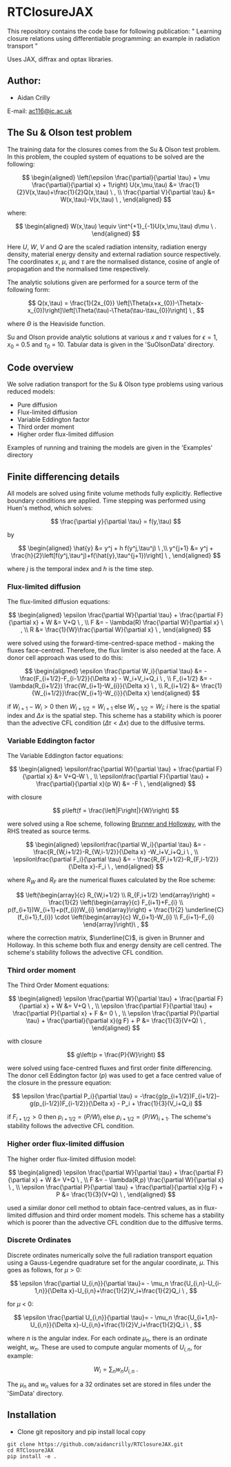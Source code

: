 # RTClosureJAX

This repository contains the code base for following publication: 
" Learning closure relations using differentiable programming: an example in radiation transport "

Uses JAX, diffrax and optax libraries.

## Author:
- Aidan Crilly

E-mail: ac116@ic.ac.uk

## The Su & Olson test problem

The training data for the closures comes from the Su & Olson test problem. In this problem, the coupled system of equations to be solved are the following:

$$
\begin{aligned}
\left(\epsilon \frac{\partial}{\partial \tau} + \mu \frac{\partial}{\partial x} + 1\right) U(x,\mu,\tau) &= \frac{1}{2}V(x,\tau)+\frac{1}{2}Q(x,\tau) \ , \\
\frac{\partial V}{\partial \tau} &= W(x,\tau)-V(x,\tau) \ ,
\end{aligned}
$$

where:

$$
\begin{aligned}
W(x,\tau) \equiv \int^{+1}_{-1}U(x,\mu,\tau) d\mu \ .
\end{aligned}
$$

Here $U$, $W$, $V$ and $Q$ are the scaled radiation intensity, radiation energy density, material energy density and external radiation source respectively. The coordinates $x$, $\mu$, and $\tau$ are the normalised distance, cosine of angle of propagation and the normalised time respectively.

The analytic solutions given are performed for a source term of the following form:

$$
Q(x,\tau) = \frac{1}{2x_{0}} \left[\Theta(x+x_{0})-\Theta(x-x_{0})\right]\left[\Theta(\tau)-\Theta(\tau-\tau_{0})\right] \ ,
$$

where $\Theta$ is the Heaviside function.

Su and Olson provide analytic solutions at various $x$ and $\tau$ values for $\epsilon = 1$, $x_0$ = 0.5 and $\tau_0$ = 10. Tabular data is given in the 'SuOlsonData' directory.

## Code overview

We solve radiation transport for the Su & Olson type problems using various reduced models:
- Pure diffusion
- Flux-limited diffusion
- Variable Eddington factor
- Third order moment
- Higher order flux-limited diffusion

Examples of running and training the models are given in the 'Examples' directory

## Finite differencing details

All models are solved using finite volume methods fully explicitly. Reflective boundary conditions are applied. Time stepping was performed using Huen's method, which solves:

$$
\frac{\partial y}{\partial \tau} = f(y,\tau)
$$

by

$$
\begin{aligned}
\hat{y} &= y^j + h f(y^j,\tau^j) \ ,\\
y^{j+1} &= y^j + \frac{h}{2}\left[f(y^j,\tau^j)+f(\hat{y},\tau^{j+1})\right] \ ,
\end{aligned}
$$

where $j$ is the temporal index and $h$ is the time step.

### Flux-limited diffusion
The flux-limited diffusion equations:

$$
\begin{aligned}
\epsilon \frac{\partial W}{\partial \tau} + \frac{\partial F}{\partial x} + W  &= V+Q \ , \\
F &= - \lambda(R) \frac{\partial W}{\partial x} \ , \\
R &= \frac{1}{W}\frac{\partial W}{\partial x} \ ,
\end{aligned}
$$

were solved using the forward-time-centred-space method - making the fluxes face-centred. Therefore, the flux limiter is also needed at the face. A donor cell approach was used to do this:

$$
\begin{aligned}
\epsilon \frac{\partial W_i}{\partial \tau}  &= -\frac{F_{i+1/2}-F_{i-1/2}}{\Delta x} - W_i+V_i+Q_i \ , \\
F_{i+1/2} &= - \lambda(R_{i+1/2}) \frac{W_{i+1}-W_{i}}{\Delta x} \ , \\
R_{i+1/2} &= \frac{1}{W_{i+1/2}}\frac{W_{i+1}-W_{i}}{\Delta x}
\end{aligned}
$$

if $W_{i+1}-W_{i} > 0$ then $W_{i+1/2} = W_{i+1}$ else $W_{i+1/2} = W_i$; $i$ here is the spatial index and $\Delta x$ is the spatial step. This scheme has a stability which is poorer than the advective CFL condition ($\Delta \tau < \Delta x$) due to the diffusive terms.

### Variable Eddington factor
The Variable Eddington factor equations:

$$
\begin{aligned}
\epsilon\frac{\partial W}{\partial \tau} + \frac{\partial F}{\partial x}  &= V+Q-W \ , \\
\epsilon\frac{\partial F}{\partial \tau} + \frac{\partial}{\partial x}(p W)  &= -F \ , 
\end{aligned}
$$

with closure

$$
p\left(f = \frac{\left|F\right|}{W}\right) 
$$

were solved using a Roe scheme, following [Brunner and Holloway](https://www.sciencedirect.com/science/article/pii/S0022407300000996), with the RHS treated as source terms.

$$
\begin{aligned}
\epsilon\frac{\partial W_i}{\partial \tau} &= - \frac{R_{W,i+1/2}-R_{W,i-1/2}}{\Delta x} -W_i+V_i+Q_i \ , \\
\epsilon\frac{\partial F_i}{\partial \tau} &= - \frac{R_{F,i+1/2}-R_{F,i-1/2}}{\Delta x}-F_i \ , 
\end{aligned}
$$

where $R_W$ and $R_F$ are the numerical fluxes calculated by the Roe scheme:

$$
\left(\begin{array}{c} R_{W,i+1/2} \\ R_{F,i+1/2} \end{array}\right) = \frac{1}{2} \left(\begin{array}{c} F_{i+1}+F_{i} \\ p(f_{i+1})W_{i+1}+p(f_{i})W_{i} \end{array}\right) + \frac{1}{2} \underline{C}(f_{i+1},f_{i}) \cdot \left(\begin{array}{c} W_{i+1}-W_{i} \\ F_{i+1}-F_{i} \end{array}\right)\ , 
$$

where the correction matrix, $\underline{C}$, is given in Brunner and Holloway. In this scheme both flux and energy density are cell centred. The scheme's stability follows the advective CFL condition.

### Third order moment
The Third Order Moment equations:

$$
\begin{aligned}
\epsilon \frac{\partial W}{\partial \tau} + \frac{\partial F}{\partial x} + W  &= V+Q \ , \\
\epsilon \frac{\partial F}{\partial \tau} + \frac{\partial P}{\partial x} + F  &= 0 \ , \\
\epsilon \frac{\partial P}{\partial \tau} + \frac{\partial}{\partial x}(g F) + P  &= \frac{1}{3}(V+Q) \ ,
\end{aligned}
$$

with closure

$$
g\left(p = \frac{P}{W}\right)
$$

were solved using face-centred fluxes and first order finite differencing. The donor cell Eddington factor ($p$) was used to get a face centred value of the closure in the pressure equation:

$$
\epsilon \frac{\partial P_i}{\partial \tau} = -\frac{g(p_{i+1/2})F_{i+1/2}-g(p_{i-1/2})F_{i-1/2}}{\Delta x} - P_i + \frac{1}{3}(V_i+Q_i)
$$

if $F_{i+1/2} > 0$ then $p_{i+1/2} = (P/W)_{i}$ else $p_{i+1/2} = (P/W)_{i+1}$. The scheme's stability follows the advective CFL condition.

### Higher order flux-limited diffusion
The higher order flux-limited diffusion model:

$$
\begin{aligned}
\epsilon \frac{\partial W}{\partial \tau} + \frac{\partial F}{\partial x} + W  &= V+Q \ , \\
F &= - \lambda(R,p) \frac{\partial W}{\partial x} \ , \\
\epsilon \frac{\partial P}{\partial \tau} + \frac{\partial}{\partial x}(g F) + P  &= \frac{1}{3}(V+Q) \ ,
\end{aligned}
$$

used a similar donor cell method to obtain face-centred values, as in flux-limited diffusion and third order moment models. This scheme has a stability which is poorer than the advective CFL condition due to the diffusive terms.

### Discrete Ordinates

Discrete ordinates numerically solve the full radiation transport equation using a Gauss-Legendre quadrature set for the angular coordinate, $\mu$. This goes as follows, for $\mu > 0$:

$$
\epsilon \frac{\partial U_{i,n}}{\partial \tau}= - \mu_n \frac{U_{i,n}-U_{i-1,n}}{\Delta x}-U_{i,n}+\frac{1}{2}V_i+\frac{1}{2}Q_i \ , 
$$

for $\mu$ < 0:

$$
\epsilon \frac{\partial U_{i,n}}{\partial \tau}= - \mu_n \frac{U_{i+1,n}-U_{i,n}}{\Delta x}-U_{i,n}+\frac{1}{2}V_i+\frac{1}{2}Q_i \ ,
$$

where $n$ is the angular index. For each ordinate $\mu_n$, there is an ordinate weight, $w_n$. These are used to compute angular moments of $U_{i,n}$, for example:

$$
W_{i} = \sum_n w_n U_{i,n} \ .
$$

The $\mu_n$ and $w_n$ values for a 32 ordinates set are stored in files under the 'SimData' directory.

## Installation

- Clone git repository and pip install local copy

```
git clone https://github.com/aidancrilly/RTClosureJAX.git
cd RTClosureJAX
pip install -e .
```
